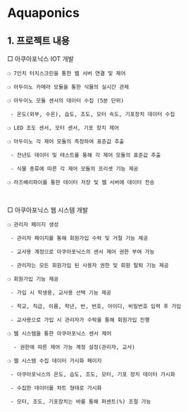 # Aquaponics
## 1. 프로젝트 내용

□ 아쿠아포닉스 IOT 개발

    ❍ 7인치 터치스크린을 통한 웹 서버 연결 및 제어
    
    ❍ 아두이노 카메라 모듈을 통한 식물의 실시간 관제
    
    ❍ 아두이노 모듈 센서의 데이터 수집 (5분 단위)
    
	 - 온도(외부, 수온), 습도, 조도, 모터 속도, 기포장치 데이터 수집
 
    ❍ LED 조도 센서, 모터 센서, 기포 장치 제어
    
    ❍ 아두이노 각 제어 모듈의 측정하여 표준값 추출
    
	 - 전년도 데이터 및 테스트를 통해 각 제어 모듈의 표준값 추출
 
	 - 식물 종류에 따른 각 제어 모듈의 프리셋 기능 제공
 
    ❍ 라즈베리파이를 통한 데이터 저장 및 웹 서버에 데이터 전송

<br>

□ 아쿠아포닉스 웹 시스템 개발

    ❍ 관리자 페이지 생성
    
	 - 관리자 페이지를 통해 회원가입 수락 및 거절 기능 제공
 
	 - 교사용 계정으로 아쿠아포닉스의 센서 제어 권한 부여 가능
 
	 - 관리자는 모든 회원가입 된 사용자 권한 및 회원 탈퇴 기능 제공
 
    ❍ 회원가입 기능 제공
    
	 - 가입 시 학생용, 교사용 선택 기능 제공
 
	 - 학교, 직급, 이름, 학년, 반, 번호, 아이디, 비밀번호 입력 후 가입
 
	 - 교사용으로 가입 시 관리자가 수락을 통해 회원가입 진행
 
    ❍ 웹 시스템을 통한 아쿠아포닉스 센서 제어
    
	  - 권한에 따른 제어 가능 계정 설정(관리자, 교사)
  
    ❍ 웹 시스템 수집 데이터 가시화 페이지
    
	 - 아쿠아포닉스의 온도, 습도, 조도, 모터, 기포 장치 데이터 가시화
 
	 - 수집한 데이터를 차트 형태로 가시화
 
	 - 모터, 조도, 기포장치는 바를 통해 퍼센트(%) 조절 가능

